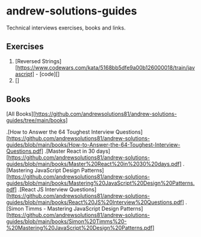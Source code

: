 # andrew-solutions-guides
Technical interviews exercises, books and links.

## Exercises
1. [Reversed Strings][https://www.codewars.com/kata/5168bb5dfe9a00b126000018/train/javascript] - [code][]
1. []

## Books
[All Books][https://github.com/andrewsolutions81/andrew-solutions-guides/tree/main/books]

.[How to Answer the 64 Toughest  Interview Questions][https://github.com/andrewsolutions81/andrew-solutions-guides/blob/main/books/How-to-Answer-the-64-Toughest-Interview-Questions.pdf]
.[Master React in 30 days][https://github.com/andrewsolutions81/andrew-solutions-guides/blob/main/books/Master%20React%20in%2030%20days.pdf]
.[Mastering JavaScript Design Patterns][https://github.com/andrewsolutions81/andrew-solutions-guides/blob/main/books/Mastering%20JavaScript%20Design%20Patterns.pdf]
.[React JS Interview Questions][https://github.com/andrewsolutions81/andrew-solutions-guides/blob/main/books/React%20JS%20Interview%20Questions.pdf]
.[Simon Timms - Mastering JavaScript Design Patterns][https://github.com/andrewsolutions81/andrew-solutions-guides/blob/main/books/Simon%20Timms%20-%20Mastering%20JavaScript%20Design%20Patterns.pdf]
